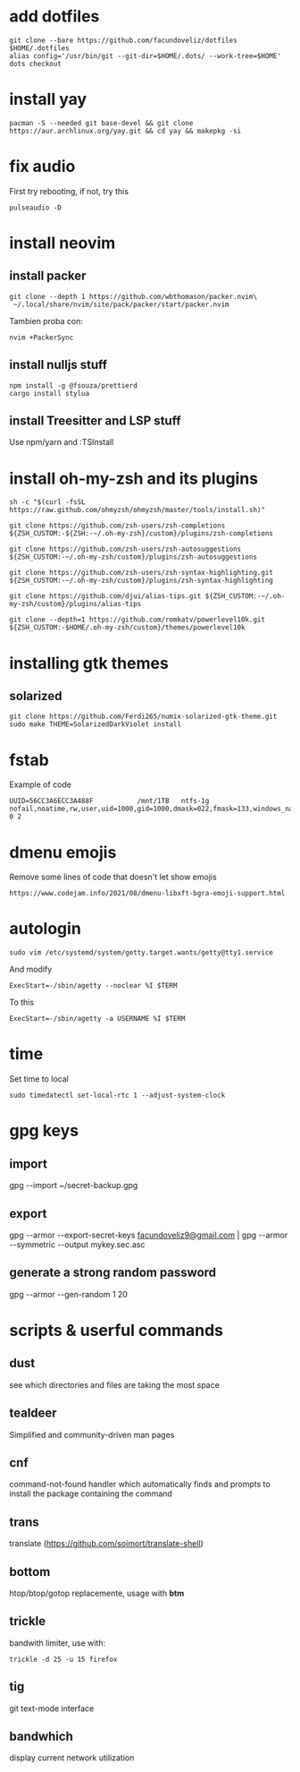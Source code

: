 # add dotfiles

```
git clone --bare https://github.com/facundoveliz/dotfiles $HOME/.dotfiles
alias config='/usr/bin/git --git-dir=$HOME/.dots/ --work-tree=$HOME'
dots checkout
```

# install yay

```
pacman -S --needed git base-devel && git clone https://aur.archlinux.org/yay.git && cd yay && makepkg -si
```

# fix audio

First try rebooting, if not, try this

```
pulseaudio -D
```

# install neovim

## install packer

```
git clone --depth 1 https://github.com/wbthomason/packer.nvim\
 ~/.local/share/nvim/site/pack/packer/start/packer.nvim
```

Tambien proba con:

```
nvim +PackerSync
```

## install nulljs stuff

```
npm install -g @fsouza/prettierd
cargo install stylua
```

## install Treesitter and LSP stuff

Use npm/yarn and :TSInstall

# install oh-my-zsh and its plugins

```
sh -c "$(curl -fsSL https://raw.github.com/ohmyzsh/ohmyzsh/master/tools/install.sh)"

git clone https://github.com/zsh-users/zsh-completions ${ZSH_CUSTOM:-${ZSH:-~/.oh-my-zsh}/custom}/plugins/zsh-completions

git clone https://github.com/zsh-users/zsh-autosuggestions ${ZSH_CUSTOM:-~/.oh-my-zsh/custom}/plugins/zsh-autosuggestions

git clone https://github.com/zsh-users/zsh-syntax-highlighting.git ${ZSH_CUSTOM:-~/.oh-my-zsh/custom}/plugins/zsh-syntax-highlighting

git clone https://github.com/djui/alias-tips.git ${ZSH_CUSTOM:-~/.oh-my-zsh/custom}/plugins/alias-tips

git clone --depth=1 https://github.com/romkatv/powerlevel10k.git ${ZSH_CUSTOM:-$HOME/.oh-my-zsh/custom}/themes/powerlevel10k
```

# installing gtk themes

## solarized

```
git clone https://github.com/Ferdi265/numix-solarized-gtk-theme.git
sudo make THEME=SolarizedDarkViolet install
```

# fstab

Example of code

```
UUID=56CC3A6ECC3A488F           /mnt/1TB   ntfs-1g nofail,noatime,rw,user,uid=1000,gid=1000,dmask=022,fmask=133,windows_names,auto,hide_hid_files, 0 2
```

# dmenu emojis

Remove some lines of code that doesn't let show emojis

```
https://www.codejam.info/2021/08/dmenu-libxft-bgra-emoji-support.html
```

# autologin

```
sudo vim /etc/systemd/system/getty.target.wants/getty@tty1.service
```

And modify

```
ExecStart=-/sbin/agetty --noclear %I $TERM
```

To this

```
ExecStart=-/sbin/agetty -a USERNAME %I $TERM
```

# time

Set time to local

```
sudo timedatectl set-local-rtc 1 --adjust-system-clock
```

# gpg keys

## import

gpg --import ~/secret-backup.gpg

## export

gpg --armor --export-secret-keys facundoveliz9@gmail.com | gpg --armor --symmetric --output mykey.sec.asc

## generate a strong random password

gpg --armor --gen-random 1 20

# scripts & userful commands

## dust

see which directories and files are taking the most space

## tealdeer

Simplified and community-driven man pages

## cnf

command-not-found handler which automatically finds and prompts to install the package containing the command

## trans

translate (https://github.com/soimort/translate-shell)

## bottom

htop/btop/gotop replacemente, usage with **btm**

## trickle

bandwith limiter, use with:

```
trickle -d 25 -u 15 firefox
```

## tig

git text-mode interface

## bandwhich

display current network utilization
